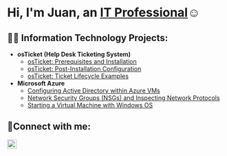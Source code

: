 <h1>Hi, I'm Juan, an <a href="https://linkedin.com/in/juan-perez-martinez-470092155/">IT Professional</a>☺</h1>

<h2>👨‍💻 Information Technology Projects:</h2>

- <b>osTicket (Help Desk Ticketing System)</b>
  - [osTicket: Prerequisites and Installation](https://github.com/joshmadakoredmonds/osticket-prereqs)
  - [osTicket: Post-Installation Configuration](https://github.com/joshmadakoredmonds/post-install-config)
  - [osTicket: Ticket Lifecycle Examples](https://github.com/joshmadakoredmonds/ticket-lifecycle)
- <b>Microsoft Azure</b>
  - [Configuring Active Directory within Azure VMs](https://github.com/joshmadakoredmonds/configure-ad)
  - [Network Security Groups (NSGs) and Inspecting Network Protocols](https://github.com/joshmadakoredmonds/azure-network-protocols)
  - [Starting a Virtual Machine with Windows OS](https://github.com/Jxp3542/Creating-a-Windows-Virtual-Machine)

<h2>🤳Connect with me:</h2>


[<img align="left" alt="Josh | LinkedIn" width="22px" src="https://cdn.jsdelivr.net/npm/simple-icons@v3/icons/linkedin.svg" />][linkedin]



[linkedin]: https://www.linkedin.com/in/juan-perez-martinez-470092155/
